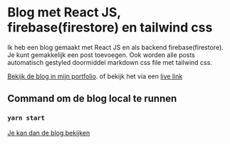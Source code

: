 # Blog met React JS, firebase(firestore) en tailwind css

Ik heb een blog gemaakt met React JS en als backend firebase(firestore). Je kunt gemakkelijk een post toevoegen. Ook worden alle posts automatisch gestyled doormiddel markdown css file met tailwind css.

[Bekijk de blog in mijn portfolio](https://rswebdevelopment.nl/portfolio).
of bekijk het via een [live link](https://blog-7fabd.web.app/)

## Command om de blog local te runnen

### `yarn start`

[Je kan dan de blog bekijken](http://localhost:3000)
